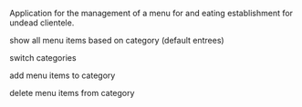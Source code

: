 Application for the management of a menu for and eating establishment for undead clientele.

show all menu items based on category 
(default entrees)

switch categories

add menu items to category

delete menu items from category